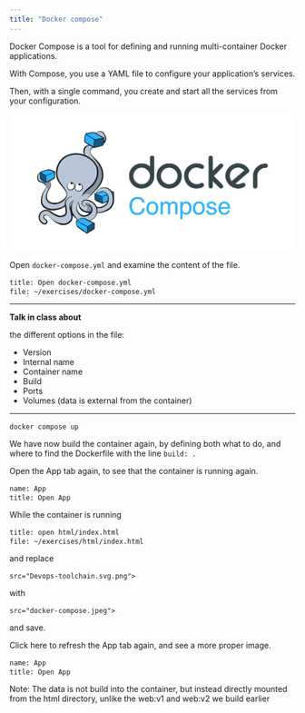```yaml
---
title: "Docker compose"
---
```


Docker Compose is a tool for defining and running multi-container Docker applications. 

With Compose, you use a YAML file to configure your application’s services. 

Then, with a single command, you create and start all the services from your configuration.

![docker compose](docker-compose.jpeg)

Open `docker-compose.yml` and examine the content of the file.
```editor:open-file
title: Open docker-compose.yml
file: ~/exercises/docker-compose.yml
```

---
**Talk in class about**

the different options in the file:

- Version
- Internal name
- Container name
- Build
- Ports
- Volumes (data is external from the container)
---

```execute
docker compose up
````

We have now build the container again, by defining both what to do, and where to find the Dockerfile with the line `build: .`

Open the App tab again, to see that the container is running again.

```dashboard:reload-dashboard
name: App
title: Open App
```

While the container is running
```editor:open-file
title: open html/index.html
file: ~/exercises/html/index.html
```
and replace 
```
src="Devops-toolchain.svg.png">
``` 
with 
```
src="docker-compose.jpeg">
``` 
and save.


Click here to refresh the App tab again, and see a more proper image.
```dashboard:reload-dashboard
name: App
title: Open App
```

Note: The data is not build into the container, but instead directly mounted from the html directory, unlike the web:v1 and web:v2 we build earlier
